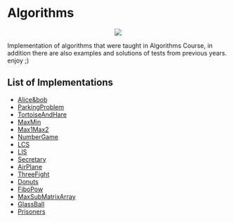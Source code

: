 # Algorithms

<p align="center"><img src="https://www.worldofitech.com/wp-content/uploads/2020/11/Java-Algorithms.png"></p>

Implementation of algorithms that were taught in Algorithms Course, 
in addition there are also examples and solutions of tests from previous years. enjoy ;)


## List of Implementations

- [Alice&bob](Algorithms/_01_GameAliseAndBob)
- [ParkingProblem](Algorithms/_02_ParkingProblem)
- [TortoiseAndHare](Algorithms/_03_TortoiseAndHare)
- [MaxMin](Algorithms/_04_MaxMin)
- [Max1Max2](Algorithms/05_Max1Max2)
- [NumberGame](Algorithms/_06_NumberGame)
- [LCS](Algorithms/_07_LCS)
- [LIS](Algorithms/_08_LIS)
- [Secretary](Algorithms/_09_Secretary)
- [AirPlane](Algorithms/_10_AirPlane)
- [ThreeFight](Algorithms/_11_ThreeFight)
- [Donuts](Algorithms/_12_Donuts)
- [FiboPow](Algorithms/_13_FiboPow)
- [MaxSubMatrixArray](Algorithms/_14_MaxSubMatrixArray)
- [GlassBall](Algorithms/_15_GlassBall)
- [Prisoners](Algorithms/_16_Prisoners)
